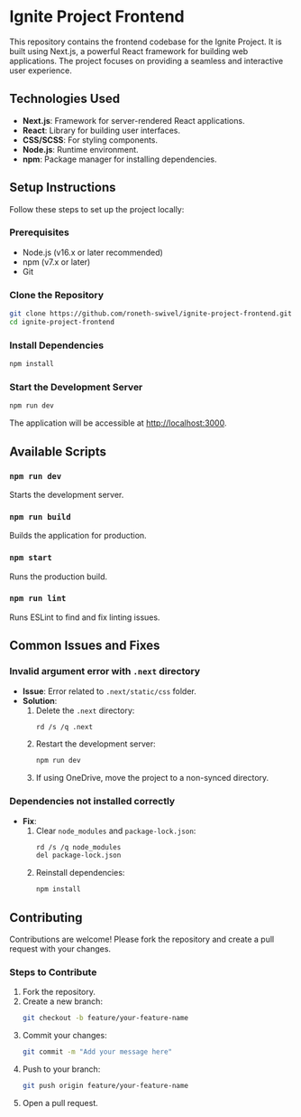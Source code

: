 # Ignite Project Frontend

This repository contains the frontend codebase for the Ignite Project. It is built using Next.js, a powerful React framework for building web applications. The project focuses on providing a seamless and interactive user experience.

## Technologies Used
- **Next.js**: Framework for server-rendered React applications.
- **React**: Library for building user interfaces.
- **CSS/SCSS**: For styling components.
- **Node.js**: Runtime environment.
- **npm**: Package manager for installing dependencies.

## Setup Instructions

Follow these steps to set up the project locally:

### Prerequisites
- Node.js (v16.x or later recommended)
- npm (v7.x or later)
- Git

### Clone the Repository
```bash
git clone https://github.com/roneth-swivel/ignite-project-frontend.git
cd ignite-project-frontend
```

### Install Dependencies
```bash
npm install
```

### Start the Development Server
```bash
npm run dev
```

The application will be accessible at [http://localhost:3000](http://localhost:3000).

## Available Scripts

### `npm run dev`
Starts the development server.

### `npm run build`
Builds the application for production.

### `npm start`
Runs the production build.

### `npm run lint`
Runs ESLint to find and fix linting issues.

## Common Issues and Fixes

### **Invalid argument error with `.next` directory**
- **Issue**: Error related to `.next/static/css` folder.
- **Solution**:
  1. Delete the `.next` directory:
     ```bash
     rd /s /q .next
     ```
  2. Restart the development server:
     ```bash
     npm run dev
     ```
  3. If using OneDrive, move the project to a non-synced directory.

### **Dependencies not installed correctly**
- **Fix**:
  1. Clear `node_modules` and `package-lock.json`:
     ```bash
     rd /s /q node_modules
     del package-lock.json
     ```
  2. Reinstall dependencies:
     ```bash
     npm install
     ```

## Contributing

Contributions are welcome! Please fork the repository and create a pull request with your changes.

### Steps to Contribute
1. Fork the repository.
2. Create a new branch:
   ```bash
   git checkout -b feature/your-feature-name
   ```
3. Commit your changes:
   ```bash
   git commit -m "Add your message here"
   ```
4. Push to your branch:
   ```bash
   git push origin feature/your-feature-name
   ```
5. Open a pull request.
